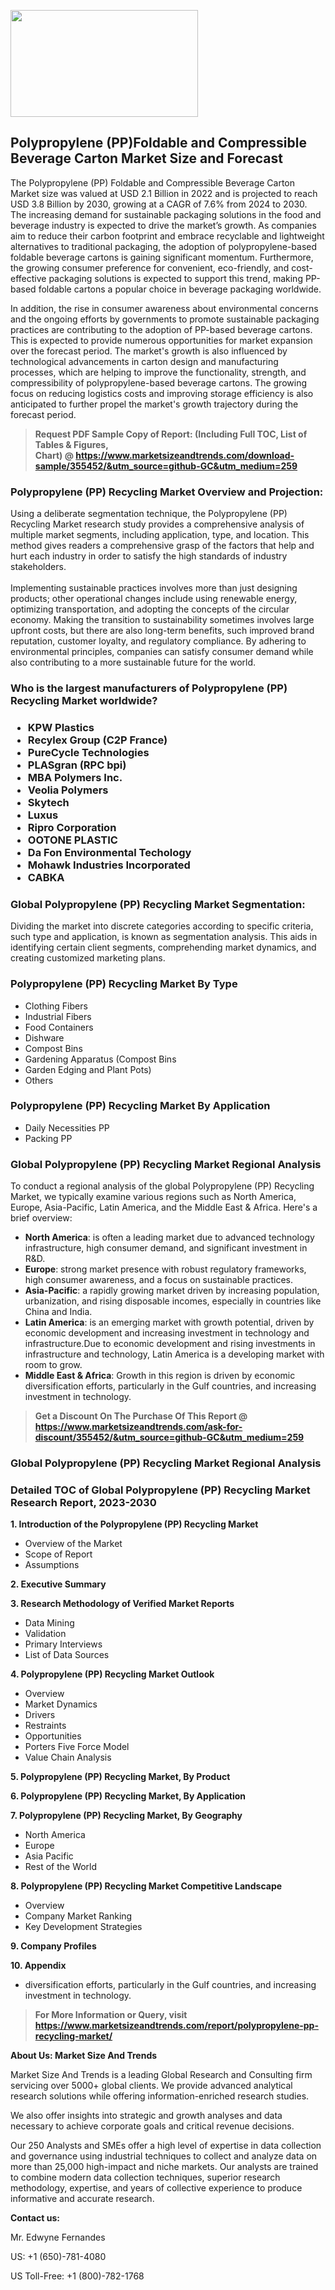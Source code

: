 <p><img class="alignnone size-medium wp-image-20088" src="https://ffe5etoiles.com/wp-content/uploads/2024/12/MST1-300x171.png" alt="" width="300" height="171" /></p><h2>Polypropylene (PP)Foldable and Compressible Beverage Carton Market Size and Forecast</h2><p>The Polypropylene (PP) Foldable and Compressible Beverage Carton Market size was valued at USD 2.1 Billion in 2022 and is projected to reach USD 3.8 Billion by 2030, growing at a CAGR of 7.6% from 2024 to 2030. The increasing demand for sustainable packaging solutions in the food and beverage industry is expected to drive the market’s growth. As companies aim to reduce their carbon footprint and embrace recyclable and lightweight alternatives to traditional packaging, the adoption of polypropylene-based foldable beverage cartons is gaining significant momentum. Furthermore, the growing consumer preference for convenient, eco-friendly, and cost-effective packaging solutions is expected to support this trend, making PP-based foldable cartons a popular choice in beverage packaging worldwide.</p><p>In addition, the rise in consumer awareness about environmental concerns and the ongoing efforts by governments to promote sustainable packaging practices are contributing to the adoption of PP-based beverage cartons. This is expected to provide numerous opportunities for market expansion over the forecast period. The market's growth is also influenced by technological advancements in carton design and manufacturing processes, which are helping to improve the functionality, strength, and compressibility of polypropylene-based beverage cartons. The growing focus on reducing logistics costs and improving storage efficiency is also anticipated to further propel the market's growth trajectory during the forecast period.</p></p><blockquote id="" class=""><strong>Request PDF Sample Copy of Report: (Including Full TOC, List of Tables &amp; Figures, Chart)&nbsp;@&nbsp;<strong><a href="https://www.marketsizeandtrends.com/download-sample/355452/&utm_source=github-GC&utm_medium=259" target="_blank">https://www.marketsizeandtrends.com/download-sample/355452/&utm_source=github-GC&utm_medium=259</a></strong></strong></blockquote><h3 id="" class="">Polypropylene (PP) Recycling Market&nbsp;Overview and Projection:</h3><p id="" class="">Using a deliberate segmentation technique, the Polypropylene (PP) Recycling Market research study provides a comprehensive analysis of multiple market segments, including application, type, and location. This method gives readers a comprehensive grasp of the factors that help and hurt each industry in order to satisfy the high standards of industry stakeholders. <br /> <br />Implementing sustainable practices involves more than just designing products; other operational changes include using renewable energy, optimizing transportation, and adopting the concepts of the circular economy. Making the transition to sustainability sometimes involves large upfront costs, but there are also long-term benefits, such improved brand reputation, customer loyalty, and regulatory compliance. By adhering to environmental principles, companies can satisfy consumer demand while also contributing to a more sustainable future for the world.</p><h3 id="" class="">Who is the largest manufacturers of&nbsp;Polypropylene (PP) Recycling Market worldwide?</h3><h3 class=""><p><ul><li>KPW Plastics </li><li> Recylex Group (C2P France) </li><li> PureCycle Technologies </li><li> PLASgran (RPC bpi) </li><li> MBA Polymers Inc. </li><li> Veolia Polymers </li><li> Skytech </li><li> Luxus </li><li> Ripro Corporation </li><li> OOTONE PLASTIC </li><li> Da Fon Environmental Techology </li><li> Mohawk Industries Incorporated </li><li> CABKA</li></ul></p></h3><h3 id="" class="">Global&nbsp;Polypropylene (PP) Recycling Market Segmentation:</h3><p id="" class="">Dividing the market into discrete categories according to specific criteria, such type and application, is known as segmentation analysis. This aids in identifying certain client segments, comprehending market dynamics, and creating customized marketing plans.</p><h3 id="" class="">Polypropylene (PP) Recycling Market&nbsp;By Type</h3><p><p><ul><li>Clothing Fibers</li><li> Industrial Fibers</li><li> Food Containers</li><li> Dishware</li><li> Compost Bins</li><li> Gardening Apparatus (Compost Bins</li><li> Garden Edging and Plant Pots)</li><li> Others</p></li></ul></p></p><h3 id="" class="">Polypropylene (PP) Recycling Market&nbsp;By Application</h3><p class=""><p><ul><li>Daily Necessities PP</li><li> Packing PP</li></ul></p></p><h3 id="" class="">Global Polypropylene (PP) Recycling Market Regional Analysis</h3><p id="" class="">To conduct a regional analysis of the global Polypropylene (PP) Recycling Market, we typically examine various regions such as North America, Europe, Asia-Pacific, Latin America, and the Middle East &amp; Africa. Here's a brief overview:</p><ul><li><strong>North America</strong>: is often a leading market due to advanced technology infrastructure, high consumer demand, and significant investment in R&amp;D.</li><li><strong>Europe</strong>: strong market presence with robust regulatory frameworks, high consumer awareness, and a focus on sustainable practices.</li><li><strong>Asia-Pacific</strong>: a rapidly growing market driven by increasing population, urbanization, and rising disposable incomes, especially in countries like China and India.</li><li><strong>Latin America</strong>: is an emerging market with growth potential, driven by economic development and increasing investment in technology and infrastructure.Due to economic development and rising investments in infrastructure and technology, Latin America is a developing market with room to grow.</li><li><strong>Middle East &amp; Africa</strong>: Growth in this region is driven by economic diversification efforts, particularly in the Gulf countries, and increasing investment in technology.</li></ul><blockquote id="" class=""><strong>Get a Discount On The Purchase Of This Report @ <strong><a href="https://www.marketsizeandtrends.com/ask-for-discount/355452/&utm_source=github-GC&utm_medium=259" target="_blank">https://www.marketsizeandtrends.com/ask-for-discount/355452/&utm_source=github-GC&utm_medium=259</a></strong></strong></blockquote><h3 id="" class="">Global Polypropylene (PP) Recycling Market Regional Analysis</h3><h3 id="" class="">Detailed TOC of Global Polypropylene (PP) Recycling Market Research Report, 2023-2030</h3><p id="" class=""><strong>1. Introduction of the Polypropylene (PP) Recycling Market</strong></p><ul><li>Overview of the Market</li><li>Scope of Report</li><li>Assumptions</li></ul><p id="" class=""><strong>2. Executive Summary</strong></p><p id="" class=""><strong>3. Research Methodology of Verified Market Reports</strong></p><ul><li>Data Mining</li><li>Validation</li><li>Primary Interviews</li><li>List of Data Sources</li></ul><p id="" class=""><strong>4. Polypropylene (PP) Recycling Market Outlook</strong></p><ul><li>Overview</li><li>Market Dynamics</li><li>Drivers</li><li>Restraints</li><li>Opportunities</li><li>Porters Five Force Model</li><li>Value Chain Analysis</li></ul><p id="" class=""><strong>5. Polypropylene (PP) Recycling Market, By Product</strong></p><p id="" class=""><strong>6. Polypropylene (PP) Recycling Market, By Application</strong></p><p id="" class=""><strong>7. Polypropylene (PP) Recycling Market, By Geography</strong></p><ul><li>North America</li><li>Europe</li><li>Asia Pacific</li><li>Rest of the World</li></ul><p id="" class=""><strong>8. Polypropylene (PP) Recycling Market Competitive Landscape</strong></p><ul><li>Overview</li><li>Company Market Ranking</li><li>Key Development Strategies</li></ul><p id="" class=""><strong>9. Company Profiles</strong></p><p id="" class=""><strong>10. Appendix</strong></p><ul><li>diversification efforts, particularly in the Gulf countries, and increasing investment in technology.</li></ul><blockquote id="" class=""><strong>For More Information or Query, visit <strong><strong><a href="https://www.marketsizeandtrends.com/report/polypropylene-pp-recycling-market/" target="_blank">https://www.marketsizeandtrends.com/report/polypropylene-pp-recycling-market/</a></strong></strong></strong></blockquote><p id="" class=""><strong>About Us: Market Size And Trends</strong></p><p id="" class="">Market Size And Trends is a leading Global Research and Consulting firm servicing over 5000+ global clients. We provide advanced analytical research solutions while offering information-enriched research studies.</p><p id="" class="">We also offer insights into strategic and growth analyses and data necessary to achieve corporate goals and critical revenue decisions.</p><p id="" class="">Our 250 Analysts and SMEs offer a high level of expertise in data collection and governance using industrial techniques to collect and analyze data on more than 25,000 high-impact and niche markets. Our analysts are trained to combine modern data collection techniques, superior research methodology, expertise, and years of collective experience to produce informative and accurate research.</p><p id="" class=""><strong>Contact us:</strong></p><p id="" class="">Mr. Edwyne Fernandes</p><p id="" class="">US: +1 (650)-781-4080</p><p id="" class="">US Toll-Free: +1 (800)-782-1768</p>
